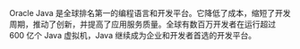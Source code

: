 Oracle Java 是全球排名第一的编程语言和开发平台。它降低了成本，缩短了开发周期，推动了创新，并提高了应用服务质量。全球有数百万开发者在运行超过 600 亿个 Java 虚拟机，Java 继续成为企业和开发者首选的开发平台。